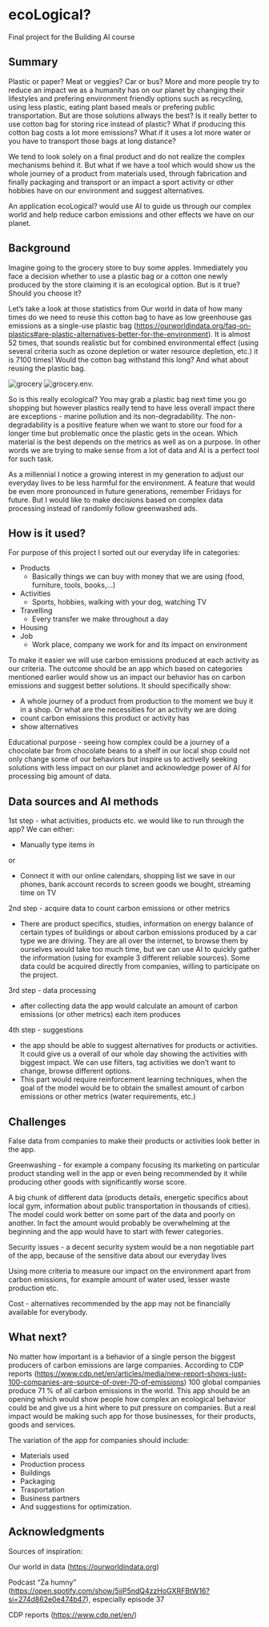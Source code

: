 # ecoLogical?
Final project for the Building AI course

<!-- This is the markdown template for the final project of the Building AI course, 
created by Reaktor Innovations and University of Helsinki. 
Copy the template, paste it to your GitHub README and edit! -->


## Summary

Plastic or paper? Meat or veggies? Car or bus?
More and more people try to reduce an impact we as a humanity has on our planet by changing their lifestyles and prefering environment friendly options such as recycling, using less plastic, eating plant based meals or prefering public transportation. But are those solutions allways the best? Is it really better to use cotton bag for storing rice instead of plastic?  What if producing this cotton bag costs a lot more emissions? What if it uses a lot more water or you have to transport those bags at long distance?

We tend to look solely on a final product and do not realize the complex mechanisms behind it. But what if we have a tool which would show us the whole journey of a product from materials used, through fabrication and finally packaging and transport or an impact a sport activity or other hobbies have on our environment and suggest alternatives. 

An application ecoLogical? would use AI to guide us through our complex world and help reduce carbon emissions and other effects we have on our planet.




## Background

Imagine going to the grocery store to buy some apples. Immediately you face a decision whether to use a plastic bag or a cotton one newly produced by the store claiming it is an ecological option. But is it true? Should you choose it? 

Let’s take a look at those statistics from Our world in data of how many times do we need to reuse this cotton bag to have as low greenhouse gas emissions as a single-use plastic bag (https://ourworldindata.org/faq-on-plastics#are-plastic-alternatives-better-for-the-environment). It is almost 52 times, that sounds realistic but for combined environmental effect (using several criteria such as ozone depletion or water resource depletion, etc.) it is 7100 times! Would the cotton bag withstand this long? And what about reusing the plastic bag.

![grocery](grocery-bag-comparisons-ghg.png)
![grocery.env.](grocery-bag-environmental-impact.png)

So is this really ecological? You may grab a plastic bag next time you go shopping but however plastics really tend to have less overall impact there are exceptions - marine pollution and its non-degradability. The non-degradability is a positive feature when we want to store our food for a longer time but problematic once the plastic gets in the ocean. Which material is the best depends on the metrics as well as on a purpose. In other words we are trying to make sense from a lot of data and AI is a perfect tool for such task.

As a millennial I notice a growing interest in my generation to adjust our everyday lives to be less harmful for the environment. A feature that would be even more pronounced in future generations, remember Fridays for future. But I would like to make decisions based on complex data processing instead of randomly follow greenwashed ads.

## How is it used?

For purpose of this project I sorted out our everyday life in categories:
   * Products 
      * Basically things we can buy with money that we are using (food, furniture, tools, books,…)
   * Activities 
      * Sports, hobbies, walking with your dog, watching TV
   * Travelling
      * Every transfer we make throughout a day
   * Housing
   * Job
      * Work place, company we work for and its impact on environment

To make it easier we will use carbon emissions produced at each activity as our criteria. The outcome should be an app which based on categories mentioned earlier would show us an impact our behavior has on carbon emissions and suggest better solutions. 
It should specifically show: 
   * A whole journey of a product from production to the moment we buy it in a shop.  Or what are the necessities for an activity we are doing
   * count carbon emissions this product or activity has
   * show alternatives

Educational purpose - seeing how complex could be a journey of a chocolate bar from chocolate beans to a shelf in our local shop could not only change some of our behaviors but inspire us to activelly seeking solutions with less impact on our planet and acknowledge power of AI for processing big amount of data.

## Data sources and AI methods
1st step - what activities, products etc. we would like to run through the app? We can either:

* Manually type items in

or

* Connect it with our online calendars, shopping list we save in our phones, bank account records to screen goods we bought, streaming time on TV

2nd step - acquire data to count carbon emissions or other metrics

  * There are product specifics, studies, information on energy balance of certain types of buildings or about carbon emissions produced by a car type we are driving. They are all over the internet, to browse them by ourselves would take too much time, but we can use AI to quickly gather the information (using for example 3 different reliable sources). Some data could be acquired directly from companies, willing to participate on the project.

3rd step - data processing
  * after collecting data the app would calculate an amount of carbon emissions (or other metrics) each item produces

4th step - suggestions
  * the app should be able to suggest alternatives for products or activities. It could give us a overall of our whole day showing the activities with biggest impact. We can use filters, tag activities we don’t want to change, browse different options.
  * This part would require reinforcement learning techniques, when the goal of the model would be to obtain the smallest amount of carbon emissions or other metrics (water requirements, etc.) 

## Challenges

False data from companies to make their products or activities look better in the app. 

Greenwashing - for example a company focusing its marketing on particular product standing well in the app or even being recommended by it while producing other goods with significantly worse score.

A big chunk of different data (products details, energetic specifics about local gym, information about public transportation in thousands of cities). The model could work better on some part of the data and poorly on another. In fact the amount would probably be overwhelming at the beginning and the app would have to start with fewer categories.

Security issues - a decent security system would be a non negotiable part of the app, because of the sensitive data about our everyday lives

Using more criteria to measure our impact on the environment apart from carbon emissions, for example amount of water used, lesser waste production etc.

Cost - alternatives recommended by the app may not be financially available for everybody. 


## What next?

No matter how important is a behavior of a single person the biggest producers of carbon emissions are large companies. According to CDP reports (https://www.cdp.net/en/articles/media/new-report-shows-just-100-companies-are-source-of-over-70-of-emissions) 100 global companies produce 71 % of all carbon emissions in the world. This app should be an opening which would show people how complex an ecological behavior could be and give us a hint where to put pressure on companies. But a real impact would be making such app for those businesses, for their products, goods and services. 

The variation of the app for companies should include:
* Materials used
* Production process
* Buildings
* Packaging
* Trasportation
* Business partners
* And suggestions for optimization.

## Acknowledgments

Sources of inspiration:

Our world in data (https://ourworldindata.org) 

Podcast “Za humny” (https://open.spotify.com/show/5ijP5ndQ4zzHoGXRFBtW16?si=274d862e0e474b47), especially episode 37

CDP reports (https://www.cdp.net/en/)


